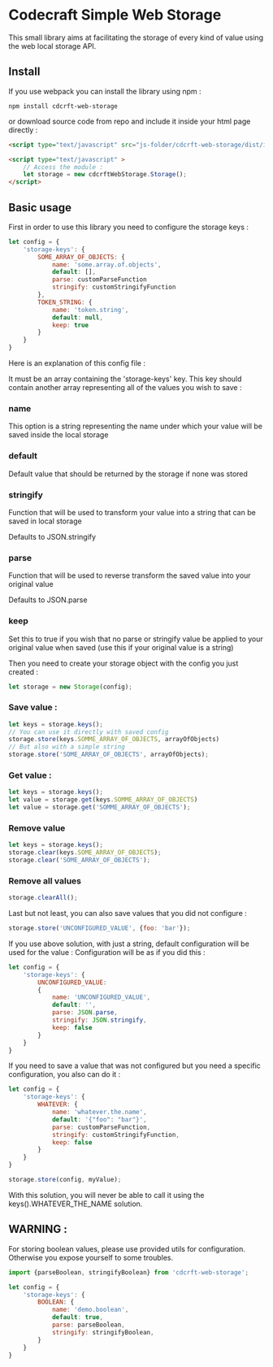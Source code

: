# Codecraft Simple Web Storage

This small library aims at facilitating the storage of every kind of value using the web local storage API.

## Install

If you use webpack you can install the library using npm :

```
npm install cdcrft-web-storage
```

or download source code from repo and include it inside your html page directly :

```html
<script type="text/javascript" src="js-folder/cdcrft-web-storage/dist/index.js"></script>

<script type="text/javascript" >
    // Access the module :
    let storage = new cdcrftWebStorage.Storage();
</script>
```

## Basic usage

First in order to use this library you need to configure the storage keys :

```Javascript
let config = {
    'storage-keys': {
        SOME_ARRAY_OF_OBJECTS: {
            name: 'some.array.of.objects',
            default: [],
            parse: customParseFunction
            stringify: customStringifyFunction
        },
        TOKEN_STRING: {
            name: 'token.string',
            default: null,
            keep: true
        }
    }
}
```

Here is an explanation of this config file :

It must be an array containing the 'storage-keys' key. This key should contain another array representing all of the values you wish to save :

### name
This option is a string representing the name under which your value will be saved inside the local storage

### default
Default value that should be returned by the storage if none was stored

### stringify
Function that will be used to transform your value into a string that can be saved in local storage

Defaults to JSON.stringify

### parse
Function that will be used to reverse transform the saved value into your original value

Defaults to JSON.parse

### keep
Set this to true if you wish that no parse or stringify value be applied to your original value when saved (use this if your original value is a string)

Then you need to create your storage object with the config you just created :

```Javascript
let storage = new Storage(config);
```

### Save value :

```Javascript
let keys = storage.keys();
// You can use it directly with saved config
storage.store(keys.SOMME_ARRAY_OF_OBJECTS, arrayOfObjects)
// But also with a simple string
storage.store('SOME_ARRAY_OF_OBJECTS', arrayOfObjects);
```

### Get value :
```Javascript
let keys = storage.keys();
let value = storage.get(keys.SOMME_ARRAY_OF_OBJECTS)
let value = storage.get('SOMME_ARRAY_OF_OBJECTS');
```

### Remove value

```Javascript
let keys = storage.keys();
storage.clear(keys.SOME_ARRAY_OF_OBJECTS);
storage.clear('SOME_ARRAY_OF_OBJECTS');
```

### Remove all values
```Javascript
storage.clearAll();
```

Last but not least, you can also save values that you did not configure :
```Javascript
storage.store('UNCONFIGURED_VALUE', {foo: 'bar'});
```

If you use above solution, with just a string, default configuration will be used for the value :
Configuration will be as if you did this :
```Javascript
let config = {
    'storage-keys': {
        UNCONFIGURED_VALUE:
        {
            name: 'UNCONFIGURED_VALUE',
            default: '',
            parse: JSON.parse,
            stringify: JSON.stringify,
            keep: false
        }
    }
}
```

If you need to save a value that was not configured but you need a specific configuration, you also can do it :

```Javascript
let config = {
    'storage-keys': {
        WHATEVER: {
            name: 'whatever.the.name',
            default: '{"foo": "bar"}',
            parse: customParseFunction,
            stringify: customStringifyFunction,
            keep: false
        }
    }
}

storage.store(config, myValue);
```

With this solution, you will never be able to call it using the keys().WHATEVER_THE_NAME solution.

## WARNING :

For storing boolean values, please use provided utils for configuration. Otherwise you expose yourself to some troubles.

```Javascript
import {parseBoolean, stringifyBoolean} from 'cdcrft-web-storage';

let config = {
    'storage-keys': {
        BOOLEAN: {
            name: 'demo.boolean',
            default: true,
            parse: parseBoolean,
            stringify: stringifyBoolean,
        }
    }
}
```

